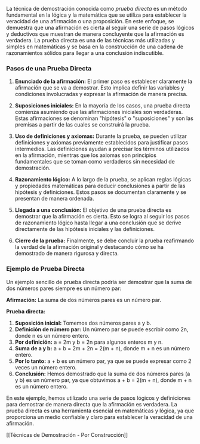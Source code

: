 La técnica de demostración conocida como *prueba directa* es un método fundamental en la lógica y la matemática que se utiliza para establecer la veracidad de una afirmación o una proposición. En este enfoque, se demuestra que una afirmación es cierta al seguir una serie de pasos lógicos y deductivos que muestran de manera concluyente que la afirmación es verdadera. La prueba directa es una de las técnicas más utilizadas y simples en matemáticas y se basa en la construcción de una cadena de razonamientos sólidos para llegar a una conclusión indiscutible.

### Pasos de una Prueba Directa

1. **Enunciado de la afirmación:** El primer paso es establecer claramente la afirmación que se va a demostrar. Esto implica definir las variables y condiciones involucradas y expresar la afirmación de manera precisa.

2. **Suposiciones iniciales:** En la mayoría de los casos, una prueba directa comienza asumiendo que las afirmaciones iniciales son verdaderas. Estas afirmaciones se denominan "hipótesis" o "suposiciones" y son las premisas a partir de las cuales se construirá la prueba.

3. **Uso de definiciones y axiomas:** Durante la prueba, se pueden utilizar definiciones y axiomas previamente establecidos para justificar pasos intermedios. Las definiciones ayudan a precisar los términos utilizados en la afirmación, mientras que los axiomas son principios fundamentales que se toman como verdaderos sin necesidad de demostración.

4. **Razonamiento lógico:** A lo largo de la prueba, se aplican reglas lógicas y propiedades matemáticas para deducir conclusiones a partir de las hipótesis y definiciones. Estos pasos se documentan claramente y se presentan de manera ordenada.

5. **Llegada a una conclusión:** El objetivo de una prueba directa es demostrar que la afirmación es cierta. Esto se logra al seguir los pasos de razonamiento lógico hasta llegar a una conclusión que se derive directamente de las hipótesis iniciales y las definiciones.

6. **Cierre de la prueba:** Finalmente, se debe concluir la prueba reafirmando la verdad de la afirmación original y destacando cómo se ha demostrado de manera rigurosa y directa.

### Ejemplo de Prueba Directa

Un ejemplo sencillo de prueba directa podría ser demostrar que la suma de dos números pares siempre es un número par:

**Afirmación:** La suma de dos números pares es un número par.

**Prueba directa:**
1. **Suposición inicial:** Tomemos dos números pares a y b.
2. **Definición de número par:** Un número par se puede escribir como 2n, donde n es un número entero.
3. **Por definición:** a = 2m y b = 2n para algunos enteros m y n.
4. **Suma de a y b:** a + b = 2m + 2n = 2(m + n), donde m + n es un número entero.
5. **Por lo tanto:** a + b es un número par, ya que se puede expresar como 2 veces un número entero.
6. **Conclusión:** Hemos demostrado que la suma de dos números pares (a y b) es un número par, ya que obtuvimos a + b = 2(m + n), donde m + n es un número entero.

En este ejemplo, hemos utilizado una serie de pasos lógicos y definiciones para demostrar de manera directa que la afirmación es verdadera. La prueba directa es una herramienta esencial en matemáticas y lógica, ya que proporciona un medio confiable y claro para establecer la veracidad de una afirmación.

[[Técnicas de Demostración - Por Construcción]]
